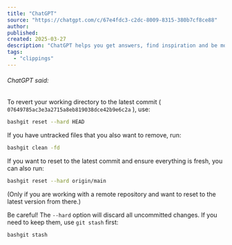 ```yaml
---
title: "ChatGPT"
source: "https://chatgpt.com/c/67e4fdc3-c2dc-8009-8315-380b7cf8ce88"
author:
published:
created: 2025-03-27
description: "ChatGPT helps you get answers, find inspiration and be more productive. It is free to use and easy to try. Just ask and ChatGPT can help with writing, learning, brainstorming and more."
tags:
  - "clippings"
---
```

###### ChatGPT said:

To revert your working directory to the latest commit ( `07649785ac3e3a2715a8eb819038dce42b9e6c2a` ), use:

```bash
bashgit reset --hard HEAD
```

If you have untracked files that you also want to remove, run:

```bash
bashgit clean -fd
```

If you want to reset to the latest commit and ensure everything is fresh, you can also run:

```bash
bashgit reset --hard origin/main
```

(Only if you are working with a remote repository and want to reset to the latest version from there.)

Be careful! The `--hard` option will discard all uncommitted changes. If you need to keep them, use `git stash` first:

```bash
bashgit stash
```